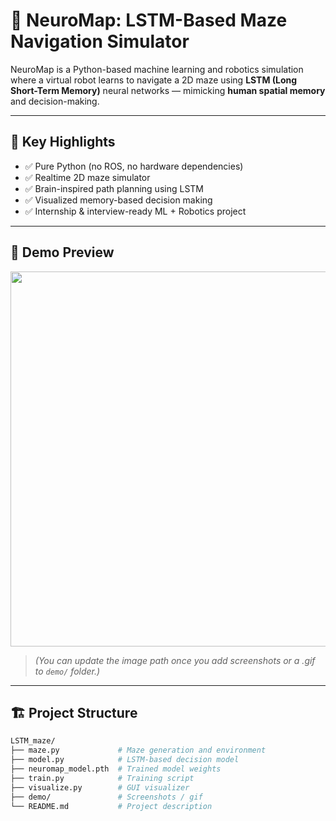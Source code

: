 # 🧠 NeuroMap: LSTM-Based Maze Navigation Simulator

NeuroMap is a Python-based machine learning and robotics simulation where a virtual robot learns to navigate a 2D maze using **LSTM (Long Short-Term Memory)** neural networks — mimicking **human spatial memory** and decision-making.

---

## 📌 Key Highlights

- ✅ Pure Python (no ROS, no hardware dependencies)
- ✅ Realtime 2D maze simulator
- ✅ Brain-inspired path planning using LSTM
- ✅ Visualized memory-based decision making
- ✅ Internship & interview-ready ML + Robotics project

---

## 🧪 Demo Preview

<p align="center">
  <img src="demo/neuro_map_demo.png" width="600"/>
</p>

> *(You can update the image path once you add screenshots or a .gif to `demo/` folder.)*

---

## 🏗️ Project Structure

```bash
LSTM_maze/
├── maze.py             # Maze generation and environment
├── model.py            # LSTM-based decision model
├── neuromap_model.pth  # Trained model weights
├── train.py            # Training script
├── visualize.py        # GUI visualizer
├── demo/               # Screenshots / gif
└── README.md           # Project description